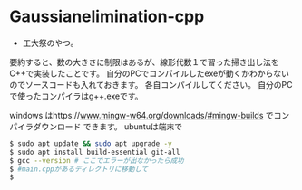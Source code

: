 # Gaussianelimination-cpp

- 工大祭のやつ。

要約すると、数の大きさに制限はあるが、線形代数１で習った掃き出し法をC++で実装したことです。
自分のPCでコンパイルしたexeが動くかわからないのでソースコードも入れておきます。
各自コンパイルしてください。
自分のPCで使ったコンパイラはg++.exeです。

windows はhttps://www.mingw-w64.org/downloads/#mingw-builds でコンパイラダウンロード できます。
ubuntuは端末で
```sh
$ sudo apt update && sudo apt upgrade -y
$ sudo apt install build-essential git-all
$ gcc --version # ここでエラーが出なかったら成功
$ #main.cppがあるディレクトリに移動して
$ 
```

